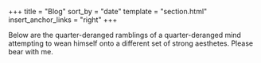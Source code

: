 +++
title = "Blog"
sort_by = "date" 
template = "section.html" 
insert_anchor_links = "right" 
+++  

Below are the quarter-deranged ramblings of a quarter-deranged mind attempting to wean himself onto a different set of strong aesthetes. Please bear with me.